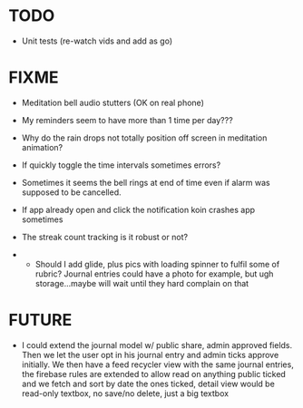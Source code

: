 # TODO

- Unit tests (re-watch vids and add as go)


# FIXME

- Meditation bell audio stutters (OK on real phone)

- My reminders seem to have more than 1 time per day???

- Why do the rain drops not totally position off screen in meditation animation?

- If quickly toggle the time intervals sometimes errors?

- Sometimes it seems the bell rings at end of time even if alarm was supposed to be cancelled.

- If app already open and click the notification koin crashes app sometimes

- The streak count tracking is it robust or not?

- - Should I add glide, plus pics with loading spinner to fulfil some of rubric? Journal entries could have a photo
for example, but ugh storage...maybe will wait until they hard complain on that

# FUTURE

- I could extend the journal model w/ public share, admin approved fields.
Then we let the user opt in his journal entry and admin ticks approve initially.
We then have a feed recycler view with the same journal entries, the firebase rules are extended to allow read on
anything public ticked and we fetch and sort by date the ones ticked, detail view would be read-only textbox, no save/no delete, just a big textbox